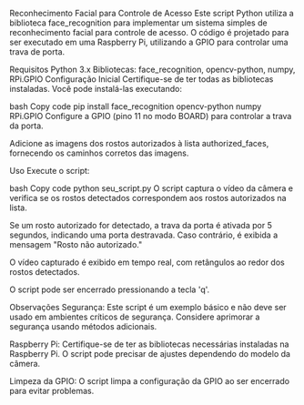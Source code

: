 Reconhecimento Facial para Controle de Acesso
Este script Python utiliza a biblioteca face_recognition para implementar um sistema simples de reconhecimento facial para controle de acesso. O código é projetado para ser executado em uma Raspberry Pi, utilizando a GPIO para controlar uma trava de porta.

Requisitos
Python 3.x
Bibliotecas: face_recognition, opencv-python, numpy, RPi.GPIO
Configuração Inicial
Certifique-se de ter todas as bibliotecas instaladas. Você pode instalá-las executando:

bash
Copy code
pip install face_recognition opencv-python numpy RPi.GPIO
Configure a GPIO (pino 11 no modo BOARD) para controlar a trava da porta.

Adicione as imagens dos rostos autorizados à lista authorized_faces, fornecendo os caminhos corretos das imagens.

Uso
Execute o script:

bash
Copy code
python seu_script.py
O script captura o vídeo da câmera e verifica se os rostos detectados correspondem aos rostos autorizados na lista.

Se um rosto autorizado for detectado, a trava da porta é ativada por 5 segundos, indicando uma porta destravada. Caso contrário, é exibida a mensagem "Rosto não autorizado."

O vídeo capturado é exibido em tempo real, com retângulos ao redor dos rostos detectados.

O script pode ser encerrado pressionando a tecla 'q'.

Observações
Segurança: Este script é um exemplo básico e não deve ser usado em ambientes críticos de segurança. Considere aprimorar a segurança usando métodos adicionais.

Raspberry Pi: Certifique-se de ter as bibliotecas necessárias instaladas na Raspberry Pi. O script pode precisar de ajustes dependendo do modelo da câmera.

Limpeza da GPIO: O script limpa a configuração da GPIO ao ser encerrado para evitar problemas.

